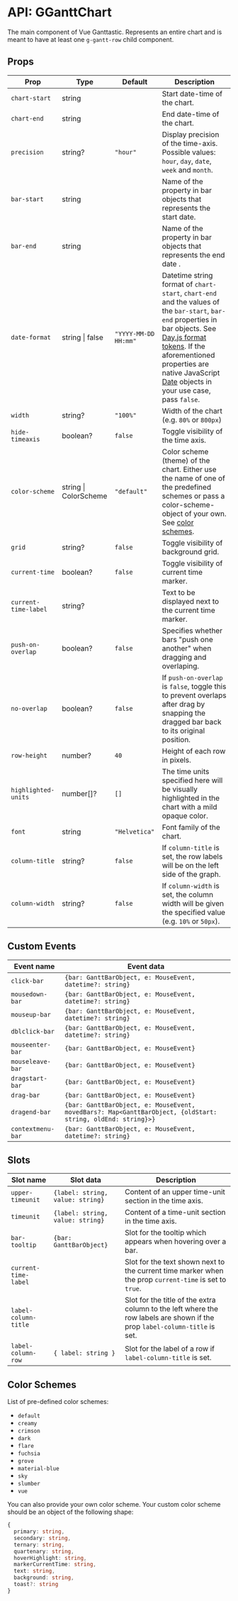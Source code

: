 # API: GGanttChart
The main component of Vue Ganttastic. Represents an entire chart and is meant to have at least one `g-gantt-row` child component.
## Props
| Prop        | Type    | Default | Description                  |
|-------------|---------|---------|------------------------------|
| `chart-start` | string | | Start date-time of the chart.
| `chart-end` | string  | | End date-time of the chart.
| `precision` | string? | `"hour"` | Display precision of the time-axis. Possible values: `hour`, `day`, `date`, `week` and `month`. |
| `bar-start` | string | | Name of the property in bar objects that represents the start date.
| `bar-end` | string  | | Name of the property in bar objects that represents the end date .
| `date-format` | string \| false  | `"YYYY-MM-DD HH:mm"` | Datetime string format of `chart-start`, `chart-end` and the values of the `bar-start`, `bar-end` properties in bar objects. See [Day.js format tokens](https://day.js.org/docs/en/parse/string-format). If the aforementioned properties are native JavaScript [Date](https://developer.mozilla.org/en-US/docs/Web/JavaScript/Reference/Global_Objects/Date) objects in your use case, pass `false`.
| `width` | string? | `"100%"` | Width of the chart (e.g. `80%` or `800px`)
| `hide-timeaxis` | boolean? | `false` | Toggle visibility of the time axis.
| `color-scheme` | string \| ColorScheme | `"default"` | Color scheme (theme) of the chart. Either use the name of one of the predefined schemes or pass a color-scheme-object of your own. See [color schemes](#color-schemes).
| `grid` | string? | `false` | Toggle visibility of background grid.
| `current-time` | boolean? | `false` | Toggle visibility of current time marker.
| `current-time-label` | string? |  | Text to be displayed next to the current time marker.
| `push-on-overlap` | boolean? | `false` | Specifies whether bars "push one another" when dragging and overlaping.
| `no-overlap` | boolean? |  `false` | If `push-on-overlap` is `false`, toggle this to prevent overlaps after drag by snapping the dragged bar back to its original position.
| `row-height` | number? | `40` |Height of each row in pixels.
| `highlighted-units` | number[]? | `[]` | The time units specified here will be visually highlighted in the chart with a mild opaque color.
| `font` | string | `"Helvetica"`| Font family of the chart.
| `column-title` | string? |  `false` | If `column-title` is set, the row labels will be on the left side of the graph.
| `column-width` | string? |  `false` |If `column-width` is set, the column width will be given the specified value (e.g. `10%` or `50px`).


## Custom Events
| Event name                 | Event data                                                 |
|----------------------------|------------------------------------------------------------|
| `click-bar`                |  `{bar: GanttBarObject, e: MouseEvent, datetime?: string}` |
| `mousedown-bar`            |  `{bar: GanttBarObject, e: MouseEvent, datetime?: string}` |
| `mouseup-bar`            |  `{bar: GanttBarObject, e: MouseEvent, datetime?: string}` |
| `dblclick-bar`            |  `{bar: GanttBarObject, e: MouseEvent, datetime?: string}` |
| `mouseenter-bar`            |  `{bar: GanttBarObject, e: MouseEvent}` |
| `mouseleave-bar`            |  `{bar: GanttBarObject, e: MouseEvent}` |
| `dragstart-bar`            |  `{bar: GanttBarObject, e: MouseEvent}` |
| `drag-bar`            |  `{bar: GanttBarObject, e: MouseEvent}` |
| `dragend-bar`            |  `{bar: GanttBarObject, e: MouseEvent, movedBars?: Map<GanttBarObject, {oldStart: string, oldEnd: string}>}` |
| `contextmenu-bar`            |  `{bar: GanttBarObject, e: MouseEvent, datetime?: string}` |


## Slots
| Slot name                  | Slot data             | Description                             |
|----------------------------|-----------------------| ----------------------------------------|
| `upper-timeunit`           |  `{label: string, value: string}` | Content of an upper time-unit section in the time axis. |
| `timeunit`           |  `{label: string, value: string}` | Content of a time-unit section in the time axis. |
| `bar-tooltip`        |  `{bar: GanttBarObject}` | Slot for the tooltip which appears when hovering over a bar. |
| `current-time-label`        |  | Slot for the text shown next to the current time marker when the prop `current-time` is set to `true`. |
| `label-column-title`        |  | Slot for the title of the extra column to the left where the row labels are shown if the prop `label-column-title` is set. |
| `label-column-row`       | `{ label: string } ` | Slot for the label of a row if `label-column-title` is set.  |

## Color Schemes  

List of pre-defined color schemes:
- `default`
- `creamy`
- `crimson`
- `dark`
- `flare`
- `fuchsia`
- `grove`
- `material-blue`
- `sky`
- `slumber`
- `vue`

You can also provide your own color scheme. Your custom color scheme should be an object of the following shape:
```typescript
{
  primary: string,
  secondary: string,
  ternary: string,
  quartenary: string,
  hoverHighlight: string,
  markerCurrentTime: string,
  text: string,
  background: string,
  toast?: string
}
```